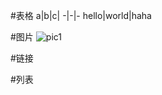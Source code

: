#表格
a|b|c|
-|-|-
hello|world|haha

#图片
![pic1](https://csdnimg.cn/medal/qixiebiaobing4@240.png "alt info")

#链接

#列表